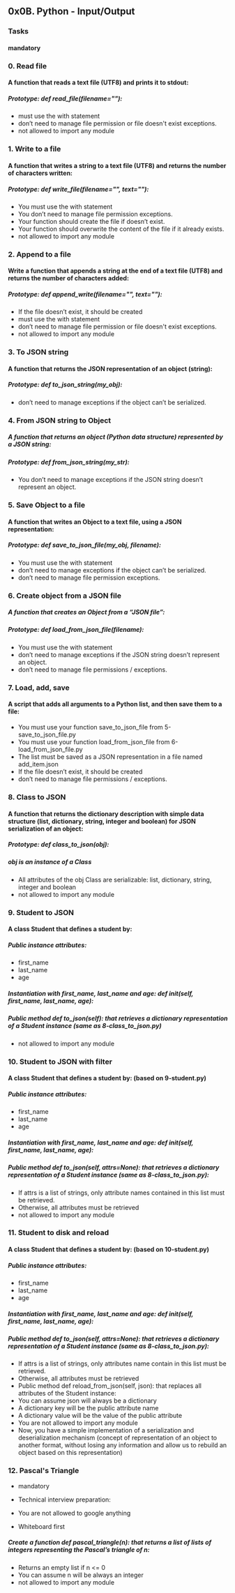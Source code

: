 ## 0x0B. Python - Input/Output

### Tasks

#### mandatory

### 0. Read file

#### A function that reads a text file (UTF8) and prints it to stdout:

##### Prototype: def read_file(filename=""):
* must use the with statement
* don’t need to manage file permission or file doesn't exist exceptions.
* not allowed to import any module

### 1. Write to a file

#### A function that writes a string to a text file (UTF8) and returns the number of characters written:

##### Prototype: def write_file(filename="", text=""):
* You must use the with statement
* You don’t need to manage file permission exceptions.
* Your function should create the file if doesn’t exist.
* Your function should overwrite the content of the file if it already exists.
* not allowed to import any module

### 2. Append to a file

#### Write a function that appends a string at the end of a text file (UTF8) and returns the number of characters added:

##### Prototype: def append_write(filename="", text=""):
* If the file doesn’t exist, it should be created
* must use the with statement
* don’t need to manage file permission or file doesn't exist exceptions.
* not allowed to import any module

### 3. To JSON string

#### A function that returns the JSON representation of an object (string):

##### Prototype: def to_json_string(my_obj):
* don’t need to manage exceptions if the object can’t be serialized.

### 4. From JSON string to Object

##### A function that returns an object (Python data structure) represented by a JSON string:

##### Prototype: def from_json_string(my_str):
* You don’t need to manage exceptions if the JSON string doesn’t represent an object.

### 5. Save Object to a file

#### A function that writes an Object to a text file, using a JSON representation:

##### Prototype: def save_to_json_file(my_obj, filename):
* You must use the with statement
* don’t need to manage exceptions if the object can’t be serialized.
* don’t need to manage file permission exceptions.

### 6. Create object from a JSON file

##### A function that creates an Object from a “JSON file”:

##### Prototype: def load_from_json_file(filename):
* You must use the with statement
* don’t need to manage exceptions if the JSON string doesn’t represent an object.
* don’t need to manage file permissions / exceptions.

### 7. Load, add, save

#### A script that adds all arguments to a Python list, and then save them to a file:

* You must use your function save_to_json_file from 5-save_to_json_file.py
* You must use your function load_from_json_file from 6-load_from_json_file.py
* The list must be saved as a JSON representation in a file named add_item.json
* If the file doesn’t exist, it should be created
* don’t need to manage file permissions / exceptions.

### 8. Class to JSON

#### A function that returns the dictionary description with simple data structure (list, dictionary, string, integer and boolean) for JSON serialization of an object:

##### Prototype: def class_to_json(obj):
##### obj is an instance of a Class
* All attributes of the obj Class are serializable: list, dictionary, string, integer and boolean
* not allowed to import any module

### 9. Student to JSON

#### A class Student that defines a student by:

##### Public instance attributes:
* first_name
* last_name
* age
##### Instantiation with first_name, last_name and age: def __init__(self, first_name, last_name, age):
##### Public method def to_json(self): that retrieves a dictionary representation of a Student instance (same as 8-class_to_json.py)
* not allowed to import any module

### 10. Student to JSON with filter

#### A class Student that defines a student by: (based on 9-student.py)

##### Public instance attributes:
* first_name
* last_name
* age
##### Instantiation with first_name, last_name and age: def __init__(self, first_name, last_name, age):
##### Public method def to_json(self, attrs=None): that retrieves a dictionary representation of a Student instance (same as 8-class_to_json.py):
* If attrs is a list of strings, only attribute names contained in this list must be retrieved.
* Otherwise, all attributes must be retrieved
* not allowed to import any module

### 11. Student to disk and reload

#### A class Student that defines a student by: (based on 10-student.py)

##### Public instance attributes:
* first_name
* last_name
* age
##### Instantiation with first_name, last_name and age: def __init__(self, first_name, last_name, age):
##### Public method def to_json(self, attrs=None): that retrieves a dictionary representation of a Student instance (same as 8-class_to_json.py):
* If attrs is a list of strings, only attributes name contain in this list must be retrieved.
* Otherwise, all attributes must be retrieved
* Public method def reload_from_json(self, json): that replaces all attributes of the Student instance:
* You can assume json will always be a dictionary
* A dictionary key will be the public attribute name
* A dictionary value will be the value of the public attribute
* You are not allowed to import any module
* Now, you have a simple implementation of a serialization and deserialization mechanism (concept of representation of an object to another format, without losing any information and allow us to rebuild an object based on this representation)

### 12. Pascal's Triangle
* mandatory
* Technical interview preparation:

* You are not allowed to google anything
* Whiteboard first
##### Create a function def pascal_triangle(n): that returns a list of lists of integers representing the Pascal’s triangle of n:

* Returns an empty list if n <= 0
* You can assume n will be always an integer
* not allowed to import any module
